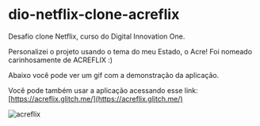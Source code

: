 # dio-netflix-clone-acreflix

Desafio clone Netflix, curso do Digital Innovation One. 

Personalizei o projeto usando o tema do meu Estado, o Acre!
Foi nomeado carinhosamente de ACREFLIX :)




Abaixo você pode ver um gif com a demonstração da aplicação.

Você pode também usar a aplicação acessando esse link: [https://acreflix.glitch.me/](https://acreflix.glitch.me/)

![acreflix](https://github.com/thaisribeirodev/dio-netflix-clone-acreflix/blob/main/acreflix-show.gif)
